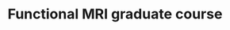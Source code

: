 ---
title: "Functional MRI graduate course"
project_id: 
conf_date: 2005-01-06
conference_id: ""
presenters:
   - peter_bandettini
summary: "<p>Functional MRI graduate course, MCW, Milwaukee, WI.</p>"
file: /assets/presentations/T164.ppt
filename: T164.ppt
layout: presentation
---